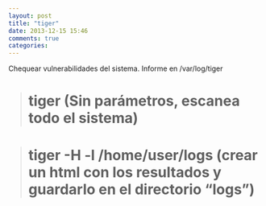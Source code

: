 ```yaml
---
layout: post
title: "tiger"
date: 2013-12-15 15:46
comments: true
categories: 
---
```

Chequear vulnerabilidades del sistema. Informe en /var/log/tiger

># tiger  (Sin parámetros, escanea todo el sistema)

># tiger -H -l /home/user/logs (crear un html con los resultados y guardarlo en el directorio “logs”)

